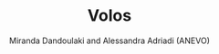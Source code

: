 ---
layout: casestudy
name: volos
title: Volos
image: volos.jpg
author: Miranda Dandoulaki and Alessandra Adriadi (ANEVO)
---